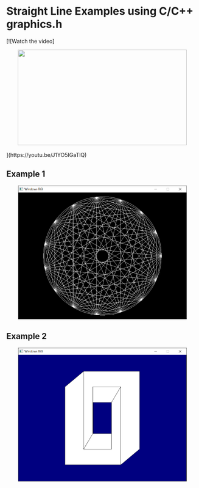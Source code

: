 # Straight Line Examples using C/C++ graphics.h

[![Watch the video]
  <p align="center">
  <img width="444" height="250" src="https://img.youtube.com/vi/J1YO5IGaTlQ/maxresdefault.jpg">
  </p>](https://youtu.be/J1YO5IGaTlQ)

## Example 1
<p align="center">
  <img width="443" height="350" src="https://github.com/rp181135198/My-Gist-Files-Data/blob/master/Image%20Data/Straight%20Line%20Examples%20in%20C%2B%2B%20graphics.h/Example%20of%20lineto%20and%20moveto.PNG">
</p>

## Example 2
<p align="center">
  <img width="443" height="350" src="https://github.com/rp181135198/My-Gist-Files-Data/blob/master/Image%20Data/Straight%20Line%20Examples%20in%20C%2B%2B%20graphics.h/Example%20of%20linerel%20and%20moverel.PNG">
</p>
